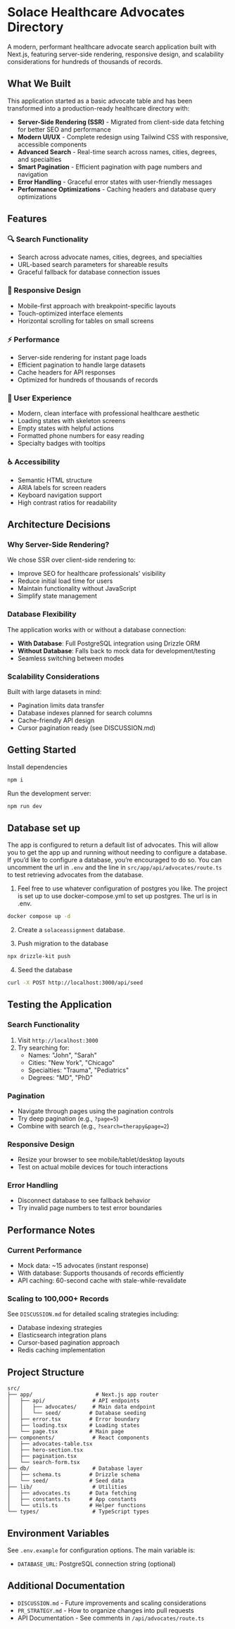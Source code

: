 # Solace Healthcare Advocates Directory

A modern, performant healthcare advocate search application built with Next.js, featuring server-side rendering, responsive design, and scalability considerations for hundreds of thousands of records.

## What We Built

This application started as a basic advocate table and has been transformed into a production-ready healthcare directory with:

- **Server-Side Rendering (SSR)** - Migrated from client-side data fetching for better SEO and performance
- **Modern UI/UX** - Complete redesign using Tailwind CSS with responsive, accessible components
- **Advanced Search** - Real-time search across names, cities, degrees, and specialties
- **Smart Pagination** - Efficient pagination with page numbers and navigation
- **Error Handling** - Graceful error states with user-friendly messages
- **Performance Optimizations** - Caching headers and database query optimizations

## Features

### 🔍 Search Functionality
- Search across advocate names, cities, degrees, and specialties
- URL-based search parameters for shareable results
- Graceful fallback for database connection issues

### 📱 Responsive Design
- Mobile-first approach with breakpoint-specific layouts
- Touch-optimized interface elements
- Horizontal scrolling for tables on small screens

### ⚡ Performance
- Server-side rendering for instant page loads
- Efficient pagination to handle large datasets
- Cache headers for API responses
- Optimized for hundreds of thousands of records

### 🎨 User Experience
- Modern, clean interface with professional healthcare aesthetic
- Loading states with skeleton screens
- Empty states with helpful actions
- Formatted phone numbers for easy reading
- Specialty badges with tooltips

### ♿ Accessibility
- Semantic HTML structure
- ARIA labels for screen readers
- Keyboard navigation support
- High contrast ratios for readability

## Architecture Decisions

### Why Server-Side Rendering?
We chose SSR over client-side rendering to:
- Improve SEO for healthcare professionals' visibility
- Reduce initial load time for users
- Maintain functionality without JavaScript
- Simplify state management

### Database Flexibility
The application works with or without a database connection:
- **With Database**: Full PostgreSQL integration using Drizzle ORM
- **Without Database**: Falls back to mock data for development/testing
- Seamless switching between modes

### Scalability Considerations
Built with large datasets in mind:
- Pagination limits data transfer
- Database indexes planned for search columns
- Cache-friendly API design
- Cursor pagination ready (see DISCUSSION.md)

## Getting Started

Install dependencies

```bash
npm i
```

Run the development server:

```bash
npm run dev
```

## Database set up

The app is configured to return a default list of advocates. This will allow you to get the app up and running without needing to configure a database. If you’d like to configure a database, you’re encouraged to do so. You can uncomment the url in `.env` and the line in `src/app/api/advocates/route.ts` to test retrieving advocates from the database.

1. Feel free to use whatever configuration of postgres you like. The project is set up to use docker-compose.yml to set up postgres. The url is in .env.

```bash
docker compose up -d
```

2. Create a `solaceassignment` database.

3. Push migration to the database

```bash
npx drizzle-kit push
```

4. Seed the database

```bash
curl -X POST http://localhost:3000/api/seed
```

## Testing the Application

### Search Functionality
1. Visit `http://localhost:3000`
2. Try searching for:
   - Names: "John", "Sarah"
   - Cities: "New York", "Chicago"
   - Specialties: "Trauma", "Pediatrics"
   - Degrees: "MD", "PhD"

### Pagination
- Navigate through pages using the pagination controls
- Try deep pagination (e.g., `?page=5`)
- Combine with search (e.g., `?search=therapy&page=2`)

### Responsive Design
- Resize your browser to see mobile/tablet/desktop layouts
- Test on actual mobile devices for touch interactions

### Error Handling
- Disconnect database to see fallback behavior
- Try invalid page numbers to test error boundaries

## Performance Notes

### Current Performance
- Mock data: ~15 advocates (instant response)
- With database: Supports thousands of records efficiently
- API caching: 60-second cache with stale-while-revalidate

### Scaling to 100,000+ Records
See `DISCUSSION.md` for detailed scaling strategies including:
- Database indexing strategies
- Elasticsearch integration plans
- Cursor-based pagination approach
- Redis caching implementation

## Project Structure

```
src/
├── app/                    # Next.js app router
│   ├── api/               # API endpoints
│   │   ├── advocates/     # Main data endpoint
│   │   └── seed/         # Database seeding
│   ├── error.tsx         # Error boundary
│   ├── loading.tsx       # Loading states
│   └── page.tsx          # Main page
├── components/            # React components
│   ├── advocates-table.tsx
│   ├── hero-section.tsx
│   ├── pagination.tsx
│   └── search-form.tsx
├── db/                    # Database layer
│   ├── schema.ts         # Drizzle schema
│   └── seed/             # Seed data
├── lib/                   # Utilities
│   ├── advocates.ts      # Data fetching
│   ├── constants.ts      # App constants
│   └── utils.ts          # Helper functions
└── types/                 # TypeScript types

```

## Environment Variables

See `.env.example` for configuration options. The main variable is:
- `DATABASE_URL`: PostgreSQL connection string (optional)

## Additional Documentation

- `DISCUSSION.md` - Future improvements and scaling considerations
- `PR_STRATEGY.md` - How to organize changes into pull requests
- API Documentation - See comments in `/api/advocates/route.ts`
